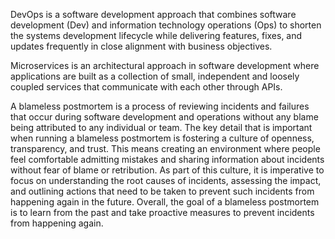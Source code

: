 DevOps is a software development approach that combines software development (Dev) and information technology operations (Ops) to shorten the systems development lifecycle while delivering features, fixes, and updates frequently in close alignment with business objectives.

Microservices is an architectural approach in software development where applications are built as a collection of small, independent and loosely coupled services that communicate with each other through APIs.

A blameless postmortem is a process of reviewing incidents and failures that occur during software development and operations without any blame being attributed to any individual or team. The key detail that is important when running a blameless postmortem is fostering a culture of openness, transparency, and trust. This means creating an environment where people feel comfortable admitting mistakes and sharing information about incidents without fear of blame or retribution. As part of this culture, it is imperative to focus on understanding the root causes of incidents, assessing the impact, and outlining actions that need to be taken to prevent such incidents from happening again in the future. Overall, the goal of a blameless postmortem is to learn from the past and take proactive measures to prevent incidents from happening again.
